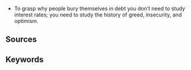 - To grasp why people bury themselves in debt you don’t need to study interest rates; you need to study the history of greed, insecurity, and optimism.

## Sources

## Keywords
